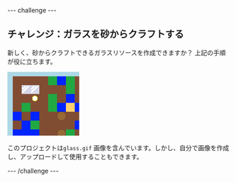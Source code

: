 --- challenge ---

## チャレンジ：ガラスを砂からクラフトする

新しく、砂からクラフトできるガラスリソースを作成できますか？ 上記の手順が役に立ちます。

![スクリーンショット](images/craft-glass.png)

このプロジェクトは`glass.gif` 画像を含んでいます。しかし、自分で画像を作成し、アップロードして使用することもできます。

--- /challenge ---
